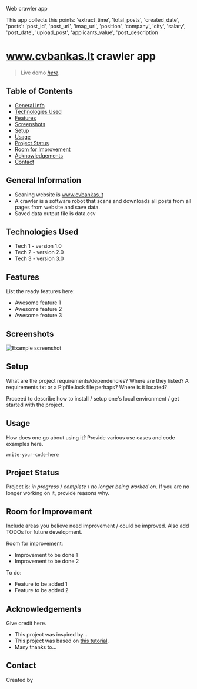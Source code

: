 Web crawler app

This app collects this points:
'extract_time',
'total_posts',
'created_date',
'posts': 'post_id', 'post_url', 'imag_url', 'position', 'company', 'city', 'salary', 'post_date', 'upload_post', 'applicants_value', 'post_description

# www.cvbankas.lt crawler app

> Live demo [_here_](https://www.example.com). <!-- If you have the project hosted somewhere, include the link here. -->

## Table of Contents

- [General Info](#general-information)
- [Technologies Used](#technologies-used)
- [Features](#features)
- [Screenshots](#screenshots)
- [Setup](#setup)
- [Usage](#usage)
- [Project Status](#project-status)
- [Room for Improvement](#room-for-improvement)
- [Acknowledgements](#acknowledgements)
- [Contact](#contact)
<!-- * [License](#license) -->

## General Information

- Scaning website is www.cvbankas.lt
- A crawler is a software robot that scans and downloads all posts from all pages from website and save data.
- Saved data output file is data.csv

<!-- You don't have to answer all the questions - just the ones relevant to your project. -->

## Technologies Used

- Tech 1 - version 1.0
- Tech 2 - version 2.0
- Tech 3 - version 3.0

## Features

List the ready features here:

- Awesome feature 1
- Awesome feature 2
- Awesome feature 3

## Screenshots

![Example screenshot](./img/screenshot.png)

<!-- If you have screenshots you'd like to share, include them here. -->

## Setup

What are the project requirements/dependencies? Where are they listed? A requirements.txt or a Pipfile.lock file perhaps? Where is it located?

Proceed to describe how to install / setup one's local environment / get started with the project.

## Usage

How does one go about using it?
Provide various use cases and code examples here.

`write-your-code-here`

## Project Status

Project is: _in progress_ / _complete_ / _no longer being worked on_. If you are no longer working on it, provide reasons why.

## Room for Improvement

Include areas you believe need improvement / could be improved. Also add TODOs for future development.

Room for improvement:

- Improvement to be done 1
- Improvement to be done 2

To do:

- Feature to be added 1
- Feature to be added 2

## Acknowledgements

Give credit here.

- This project was inspired by...
- This project was based on [this tutorial](https://www.example.com).
- Many thanks to...

## Contact

Created by

<!-- Optional -->
<!-- ## License -->
<!-- This project is open source and available under the [... License](). -->

<!-- You don't have to include all sections - just the one's relevant to your project -->
